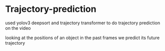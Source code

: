 # Trajectory-prediction
used yolov3 deepsort and trajectory transformer to do trajectory prediction on the video

looking at the positions of an object in the past frames we predict its future trajectory